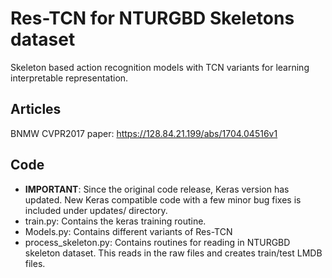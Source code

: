 # Res-TCN for NTURGBD Skeletons dataset
Skeleton based action recognition models with TCN variants for learning interpretable representation.

## Articles
BNMW CVPR2017 paper: https://128.84.21.199/abs/1704.04516v1

## Code
- <b>IMPORTANT</b>: Since the original code release, Keras version has updated. New Keras compatible code with a few minor bug fixes is included under updates/ directory.
- train.py: Contains the keras training routine.
- Models.py: Contains different variants of Res-TCN
- process_skeleton.py: Contains routines for reading in NTURGBD skeleton dataset. This reads in the raw files and creates train/test LMDB files.

